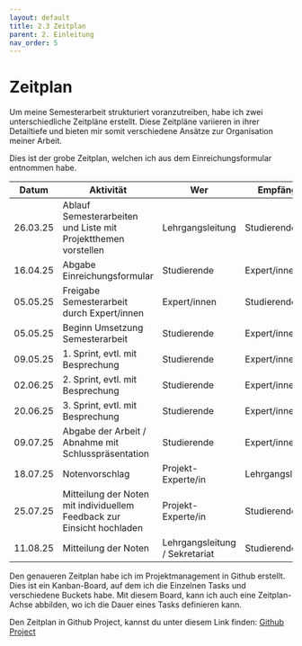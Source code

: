 ```yaml
---
layout: default
title: 2.3 Zeitplan
parent: 2. Einleitung
nav_order: 5
---
```

# Zeitplan

Um meine Semesterarbeit strukturiert voranzutreiben, habe ich zwei unterschiedliche Zeitpläne erstellt. Diese Zeitpläne variieren in ihrer Detailtiefe und bieten mir somit verschiedene Ansätze zur Organisation meiner Arbeit.

Dies ist der grobe Zeitplan, welchen ich aus dem Einreichungsformular entnommen habe. 

| Datum     | Aktivität                                                                 | Wer                        | Empfänger           |
|-----------|---------------------------------------------------------------------------|----------------------------|---------------------|
| 26.03.25  | Ablauf Semesterarbeiten und Liste mit Projektthemen vorstellen           | Lehrgangsleitung           | Studierende         |
| 16.04.25  | Abgabe Einreichungsformular                                              | Studierende                | Expert/innen        |
| 05.05.25  | Freigabe Semesterarbeit durch Expert/innen                               | Expert/innen               | Studierende         |
| 05.05.25  | Beginn Umsetzung Semesterarbeit                                          | Studierende                | Expert/innen        |
| 09.05.25  | 1. Sprint, evtl. mit Besprechung                                         | Studierende                | Expert/innen        |
| 02.06.25  | 2. Sprint, evtl. mit Besprechung                                         | Studierende                | Expert/innen        |
| 20.06.25  | 3. Sprint, evtl. mit Besprechung                                         | Studierende                | Expert/innen        |
| 09.07.25  | Abgabe der Arbeit / Abnahme mit Schlusspräsentation                      | Studierende                | Expert/innen        |
| 18.07.25  | Notenvorschlag                                                           | Projekt-Experte/in         | Lehrgangsleitung    |
| 25.07.25  | Mitteilung der Noten mit individuellem Feedback zur Einsicht hochladen  | Projekt-Experte/in         | Studierende         |
| 11.08.25  | Mitteilung der Noten                                                     | Lehrgangsleitung / Sekretariat | Studierende     |

Den genaueren Zeitplan habe ich im Projektmanagement in Github erstellt. 
Dies ist ein Kanban-Board, auf dem ich die Einzelnen Tasks und verschiedene Buckets habe. 
Mit diesem Board, kann ich auch eine Zeitplan-Achse abbilden, wo ich die Dauer eines Tasks definieren kann. 

Den Zeitplan in Github Project, kannst du unter diesem Link finden: <a href="https://github.com/users/Radball-Migi/projects/6" target="_blank">Github Project</a>
